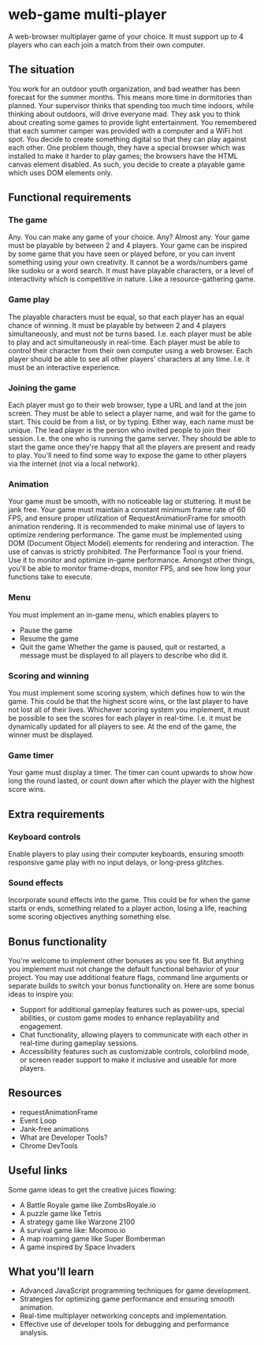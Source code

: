 # web-game multi-player
A web-browser multiplayer game of your choice. It must support up to 4 players who can each join a match from their own computer.

## The situation
You work for an outdoor youth organization, and bad weather has been forecast for the summer months. This means more time in dormitories than planned.
Your supervisor thinks that spending too much time indoors, while thinking about outdoors, will drive everyone mad. They ask you to think about creating some games to provide light entertainment.
You remembered that each summer camper was provided with a computer and a WiFi hot spot. You decide to create something digital so that they can play against each other.
One problem though, they have a special browser which was installed to make it harder to play games; the browsers have the HTML canvas element disabled.
As such, you decide to create a playable game which uses DOM elements only.

## Functional requirements

### The game
Any.
You can make any game of your choice.
Any? Almost any.
Your game must be playable by between 2 and 4 players. Your game can be inspired by some game that you have seen or played before, or you can invent something using your own creativity.
It cannot be a words/numbers game like sudoku or a word search. It must have playable characters, or a level of interactivity which is competitive in nature. Like a resource-gathering game.

### Game play
The playable characters must be equal, so that each player has an equal chance of winning.
It must be playable by between 2 and 4 players simultaneously, and must not be turns based. I.e. each player must be able to play and act simultaneously in real-time.
Each player must be able to control their character from their own computer using a web browser.
Each player should be able to see all other players' characters at any time. I.e. it must be an interactive experience.

### Joining the game
Each player must go to their web browser, type a URL and land at the join screen. They must be able to select a player name, and wait for the game to start. This could be from a list, or by typing. Either way, each name must be unique.
The lead player is the person who invited people to join their session. I.e. the one who is running the game server. They should be able to start the game once they're happy that all the players are present and ready to play.
You'll need to find some way to expose the game to other players via the internet (not via a local network).

### Animation
Your game must be smooth, with no noticeable lag or stuttering. It must be jank free.
Your game must maintain a constant minimum frame rate of 60 FPS, and ensure proper utilization of RequestAnimationFrame for smooth animation rendering.
It is recommended to make minimal use of layers to optimize rendering performance.
The game must be implemented using DOM (Document Object Model) elements for rendering and interaction. The use of canvas is strictly prohibited.
The Performance Tool is your friend. Use it to monitor and optimize in-game performance. Amongst other things, you'll be able to monitor frame-drops, monitor FPS, and see how long your functions take to execute.

### Menu
You must implement an in-game menu, which enables players to
- Pause the game
- Resume the game
- Quit the game
Whether the game is paused, quit or restarted, a message must be displayed to all players to describe who did it.

### Scoring and winning
You must implement some scoring system, which defines how to win the game.
This could be that the highest score wins, or the last player to have not lost all of their lives.
Whichever scoring system you implement, it must be possible to see the scores for each player in real-time. I.e. it must be dynamically updated for all players to see.
At the end of the game, the winner must be displayed.

### Game timer
Your game must display a timer.
The timer can count upwards to show how long the round lasted, or count down after which the player with the highest score wins.

## Extra requirements

### Keyboard controls
Enable players to play using their computer keyboards, ensuring smooth responsive game play with no input delays, or long-press glitches.

### Sound effects
Incorporate sound effects into the game.
This could be for when the game starts or ends, something related to a player action, losing a life, reaching some scoring objectives anything something else.

## Bonus functionality
You're welcome to implement other bonuses as you see fit. But anything you implement must not change the default functional behavior of your project.
You may use additional feature flags, command line arguments or separate builds to switch your bonus functionality on.
Here are some bonus ideas to inspire you:
- Support for additional gameplay features such as power-ups, special abilities, or custom game modes to enhance replayability and engagement.
- Chat functionality, allowing players to communicate with each other in real-time during gameplay sessions.
- Accessibility features such as customizable controls, colorblind mode, or screen reader support to make it inclusive and useable for more players.

## Resources
- requestAnimationFrame
- Event Loop
- Jank-free animations
- What are Developer Tools?
- Chrome DevTools

## Useful links
Some game ideas to get the creative juices flowing:
- A Battle Royale game like ZombsRoyale.io
- A puzzle game like Tetris
- A strategy game like Warzone 2100
- A survival game like: Moomoo.io
- A map roaming game like Super Bomberman
- A game inspired by Space Invaders

## What you'll learn
- Advanced JavaScript programming techniques for game development.
- Strategies for optimizing game performance and ensuring smooth animation.
- Real-time multiplayer networking concepts and implementation.
- Effective use of developer tools for debugging and performance analysis.
